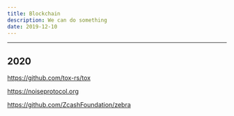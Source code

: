 ```yaml
---
title: Blockchain
description: We can do something
date: 2019-12-10
---
```


------------------

## 2020

https://github.com/tox-rs/tox

https://noiseprotocol.org

https://github.com/ZcashFoundation/zebra
